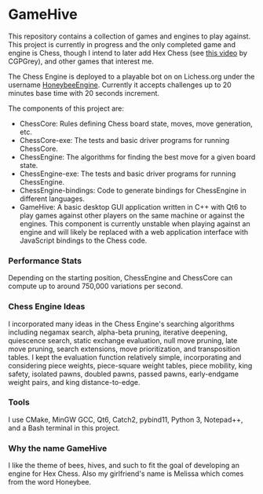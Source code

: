 # GameHive

This repository contains a collection of games and engines to play against. 
This project is currently in progress and the only completed game and engine is Chess, though I intend to later add Hex Chess (see [this video](https://www.youtube.com/watch?v=bgR3yESAEVE) by CGPGrey), and other games that interest me.

The Chess Engine is deployed to a playable bot on on Lichess.org under the username [HoneybeeEngine](https://lichess.org/@/HoneybeeEngine). 
Currently it accepts challenges up to 20 minutes base time with 20 seconds increment.

The components of this project are:
* ChessCore: Rules defining Chess board state, moves, move generation, etc.
* ChessCore-exe: The tests and basic driver programs for running ChessCore.
* ChessEngine: The algorithms for finding the best move for a given board state.
* ChessEngine-exe: The tests and basic driver programs for running ChessEngine.
* ChessEngine-bindings: Code to generate bindings for ChessEngine in different languages.
* GameHive: A basic desktop GUI application written in C++ with Qt6 to play games against other players on the same machine or against the engines. This component is currently unstable when playing against an engine and will likely be replaced with a web application interface with JavaScript bindings to the Chess code.

### Performance Stats

Depending on the starting position, ChessEngine and ChessCore can compute up to around 750,000 variations per second. 

### Chess Engine Ideas

I incorporated many ideas in the Chess Engine's searching algorithms including negamax search, alpha-beta pruning, iterative deepening, quiescence search, static exchange evaluation, null move pruning, late move pruning, search extensions, move prioritization, and transposition tables.
I kept the evaluation function relatively simple, incorporating and considering piece weights, piece-square weight tables, piece mobility, king safety, isolated pawns, doubled pawns, passed pawns, early-endgame weight pairs, and king distance-to-edge.

### Tools

I use CMake, MinGW GCC, Qt6, Catch2, pybind11, Python 3, Notepad++, and a Bash terminal in this project.

### Why the name GameHive

I like the theme of bees, hives, and such to fit the goal of developing an engine for Hex Chess. 
Also my girlfriend's name is Melissa which comes from the word Honeybee.
